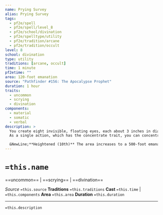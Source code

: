 ```yaml
---
name: Prying Survey
alias: Prying Survey
tags:
  - pf2e/spell
  - pf2e/spell/level_8
  - pf2e/school/divination
  - pf2e/spelltype/utility
  - pf2e/tradition/arcane
  - pf2e/tradition/occult
level: 8
school: divination
type: utility
traditions: [arcane, occult]
time: 1 minute
pf2etime: ""
area: 120-foot emanation
source: "Pathfinder #156: The Apocalypse Prophet"
duration: 1 hour
traits:
  - uncommon
  - scrying
  - divination
components:
  - material
  - somatic
  - verbal
description: >
  You create eight invisible, floating eyes, each about 3 inches in diameter, that scan the area around you, transmitting rough impressions of the environment. The eyes constantly examine and send you summaries of their findings. They are solid and can't move through barriers, and they don't follow routes that they fail to find while Searching. Any damage to an eye destroys it. When all eyes are destroyed, the spell ends.
  As a single action, which has the concentrate trait, you can concentrate on a location within the area that an eye can reach. An eye travels to that location, and you Seek visually as if you were there. As an exploration activity, you can travel at half speed while continuing to concentrate on the eyes to gain the benefits of both the Scout and Search activities. With the eyes, you can check everything even if you are traveling faster than 300 feet per minute. The eyes use your Perception modifier. You can have only one prying survey in effect at a time.

  &NewLine;**Heightened (10th)** The area increases to a 500-foot emanation.
---
```

# `=this.name`
==uncommon== | ==scrying== | ==divination==

*Source* `=this.source`
**Traditions** `=this.traditions`
**Cast** `=this.time` | `=this.components`
**Area** `=this.area`
**Duration** `=this.duration`

***
`=this.description`